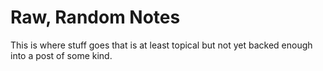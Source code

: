 # Raw, Random Notes

This is where stuff goes that is at least topical but not yet backed
enough into a post of some kind.

